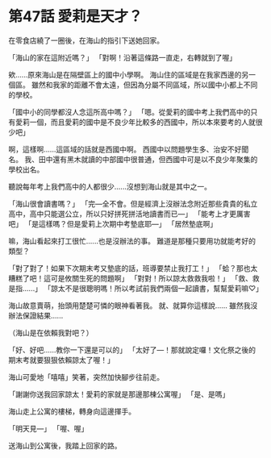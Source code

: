 # 第47話 愛莉是天才？

在零食店繞了一圈後，在海山的指引下送她回家。

「海山的家在這附近嗎？」
「對啊！沿著這條路一直走，右轉就到了喔」

欸......原來海山是在隔壁區上的國中小學啊。
海山住的區域是在我家西邊的另一個區。
雖然和我家的距離不會太遠，但因為分屬不同區域，所以國中小都上不同的學校。

「國中小的同學都沒人念這所高中嗎？」
「嗯。從愛莉的國中考上我們高中的只有愛莉一個，而且愛莉的國中是不良少年比較多的西國中，所以本來要考的人就很少吧」

啊，這樣啊......這區域的話就是西國中啊。
西國中以問題學生多、治安不好聞名。
我、田中還有黑木就讀的中部國中很普通，但西國中可是以不良少年聚集的學校出名。

聽說每年考上我們高中的人都很少......沒想到海山就是其中之一。

「海山很會讀書嗎？」
「完—全不會。但是經濟上沒辦法念附近那些貴貴的私立高中，高中只能選公立，所以只好拼死拼活地讀書而已—」
「能考上才更厲害吧」
「是這樣嗎？但是愛莉上次期中考墊底耶—」
「居然墊底啊」

嘛，海山看起來打工很忙......也是沒辦法的事。
難道是那種只要用功就能考好的類型？

「對了對了！如果下次期末考又墊底的話，班導要禁止我打工！」
「蛤？那也太糟糕了吧！這可是攸關生死的問題啊」
「對對！所以諒太救救我啦！」
「救、救是指......」
「諒太不是很聰明嗎！所以考試前我們兩個一起讀書，幫幫愛莉嘛♡」

海山故意賣萌，抬頭用楚楚可憐的眼神看著我。
就、就算你這樣說......
雖然我沒辦法保證結果......

（海山是在依賴我對吧？）

「好、好吧......教你一下還是可以的」
「太好了—！那就說定囉！文化祭之後的期末考就要狠狠依賴諒太了喔！」

海山可愛地「嘻嘻」笑著，突然加快腳步往前走。

「謝謝你送我回家諒太！愛莉的家就是那邊那棟公寓喔」
「是、是嗎」

海山走上公寓的樓梯，轉身向這邊揮手。

「明天見—」
「喔、喔」

送海山到公寓後，我踏上回家的路。